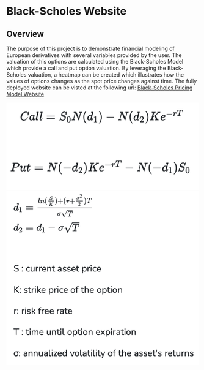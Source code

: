 # Black-Scholes Website

## Overview

The purpose of this project is to demonstrate financial modeling of European derivatives with several variables provided by the user. The valuation of this options are calculated using the Black-Scholes Model which provide a call and put option valuation. By leveraging the Black-Scholes valuation, a heatmap can be created which illustrates how the values of options changes as the spot price changes against time. The fully deployed website can be visted at the following url: [Black-Scholes Pricing Model Website](https://blackscholeswebsite.onrender.com)

![Alt text](blackscholeswebsite/images/call_put.png)
![Alt text](blackscholeswebsite/images/variables.png)